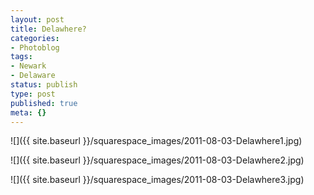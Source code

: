 ```yaml
---
layout: post
title: Delawhere?
categories:
- Photoblog
tags:
- Newark
- Delaware
status: publish
type: post
published: true
meta: {}
---
```


![]({{ site.baseurl }}/squarespace_images/2011-08-03-Delawhere1.jpg)

![]({{ site.baseurl }}/squarespace_images/2011-08-03-Delawhere2.jpg)

![]({{ site.baseurl }}/squarespace_images/2011-08-03-Delawhere3.jpg)